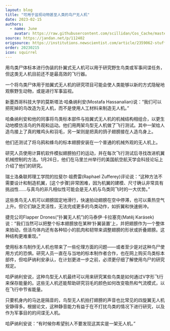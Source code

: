 ```yaml
---
layout: blog
title: "可用于监视动物甚至人类的鸟尸无人机"
date: 2023-02-15
authors:
  - name: June
    avatar: https://raw.githubusercontent.com/scillidan/Cos_Cache/master/avater/jin.png
source: https://jandan.net/p/112402
origsource: https://institutions.newscientist.com/article/2359062-stuffed-dead-birds-made-into-drones-could-spy-on-animals-or-humans
order: 20230215
icon: squirrel
---
```


用鸟类尸体标本进行伪装的扑翼式无人机可以用于研究野生鸟类或军事间谍任务，但这类无人机目前还不是最高效的飞行器。

一个将鸟类尸体用于拍翼式无人机的研究项目可能会使人类能够以新的方式隐秘地观察野生动物，或是进行军事监视。

新墨西哥科技大学的莫斯塔法·哈桑纳利安(Mostafa Hassanalian)说：“我们可以把死掉的鸟改造为无人机，而不是使用人工材料来制造无人机。”

哈桑纳利安和他的同事将鸟类标本部件与拍翼式无人机的机械结构相组合，以更生动地模仿活鸟的外观和运动。他们用两架鸟型无人机做了飞行测试。其中一架给人造鸟接上了真的雉鸡头和羽毛，另一架则是把真的鸽子翅膀接在人造鸟身上。

他们还测试了将乌鸦和蜂鸟的标本翅膀安装在一个普通的机械外观的无人机上。

研究人员使用计算机软件模拟翅膀拍打的运动，并在每次飞行测试后寻找改进机翼机械控制的方法。1月26日，他们在马里兰州举行的美国航空航天学会科技论坛上介绍了他们的研究。

瑞士洛桑联邦理工学院的拉斐尔·祖费雷(Raphael Zufferey)评论说：“这种方法不需要设计和制造机翼，\[这个步骤\]非常困难，因为机翼的建模、尺寸确认非常具有挑战性……与真鸟的非凡相似性可能会是无人机与鸟类同飞时的一大优势。”

这些类鸟无人机可以翅膀固定地滑行，快速拍动翅膀在空中停滞，也可以乘热空气上升。但它们缺乏灵活性，无法完成更多的鸟类动作，如折翼和快速俯冲。

捷克公司Flapper Drones(“扑翼无人机”)的马泰伊·卡拉塞克(Matěj Karásek)说：“我们当然可以把整个标本翅膀放在某种‘扑翼装置’上，并把翅膀作为一个整体来拍动，但活鸟体内还有各种较小的肌肉和韧带来调整翅膀的形状或折叠翅膀。这种结构更难重现。”

使用标本鸟制作无人机也带来了一些伦理方面的问题——或者至少是对这种鸟尸使用方式的恐惧。研究人员一直在与当地的标本制作者合作，也在网上购买鸟类标本部件，但哈萨纳利安承认，在计划更进一步之前，必须更仔细了解使用鸟尸的研究规定。

哈萨纳利安说，这种鸟型无人机最终可以用来研究某些鸟类是如何通过V字形飞行来保存能量的。这些无人机还能帮助研究羽毛的颜色如何改变吸热和气流模式，以在飞行中节省能量。

只要机身内的马达是隔音的，鸟型无人机拍打翅膀的声音也比常见的四旋翼无人机安静得多。根据论文，这种静音能力有益于在不打扰鸟类的情况下进行研究，以及作为军事目的的间谍无人机。

哈萨纳利安说：“有时候你希望别人不要发现这其实是一架无人机。”